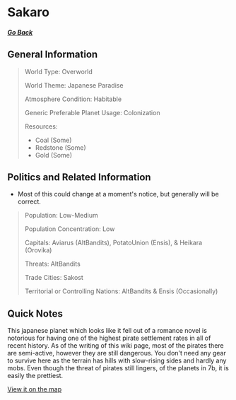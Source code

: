 # Sakaro

##### [Go Back](/wiki/space#planets)

## General Information

> World Type: Overworld
>
> World Theme: Japanese Paradise
>
> Atmosphere Condition: Habitable
>
> Generic Preferable Planet Usage: Colonization
>
> Resources:
> - Coal (Some)
> - Redstone (Some)
> - Gold (Some)

## Politics and Related Information

* Most of this could change at a moment's notice, but generally will be correct.

> Population: Low-Medium
>
> Population Concentration: Low
>
> Capitals: Aviarus (AltBandits), PotatoUnion (Ensis), & Heikara (Orovika)
>
> Threats: AltBandits
>
> Trade Cities: Sakost
>
> Territorial or Controlling Nations: AltBandits & Ensis (Occasionally)

## Quick Notes

This japanese planet which looks like it fell out of a romance novel is notorious for having one of the highest pirate settlement rates in all of recent history. As of the writing of this wiki page, most of the pirates there are semi-active, however they are still dangerous. You don't need any gear to survive here as the terrain has hills with slow-rising sides and hardly any mobs. Even though the threat of pirates still lingers, of the planets in 7b, it is easily the prettiest.

[View it on the map](https://dynmap.starlegacy.net/?worldname=Sakaro)

